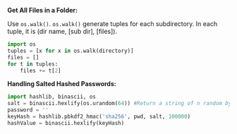 **Get All Files in a Folder:**

Use `os.walk()`. `os.walk()` generate tuples for each subdirectory. In each tuple, it is (dir name, [sub dir], [files]).

~~~python
import os
tuples = [x for x in os.walk(directory)]
files = []
for t in tuples:
	files += t[2]
~~~

**Handling Salted Hashed Passwords:**

~~~python
import hashlib, binascii, os
salt = binascii.hexlify(os.urandom(64)) #Return a string of n random bytes suitable for cryptographic use.
password = ''
keyHash = hashlib.pbkdf2_hmac('sha256', pwd, salt, 100000)
hashValue = binascii.hexlify(keyHash)
~~~

